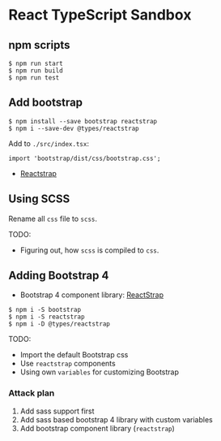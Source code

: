 # React TypeScript Sandbox

## npm scripts

```
$ npm run start
$ npm run build
$ npm run test
```

## Add bootstrap

```
$ npm install --save bootstrap reactstrap
$ npm i --save-dev @types/reactstrap
```

Add to `./src/index.tsx`:

```
import 'bootstrap/dist/css/bootstrap.css';
```

- [Reactstrap](https://github.com/reactstrap/reactstrap)

## Using SCSS

Rename all `css` file to `scss`.

TODO:

- Figuring out, how `scss` is compiled to `css`.

## Adding Bootstrap 4

- Bootstrap 4 component library: [ReactStrap](https://reactstrap.github.io/)

```
$ npm i -S bootstrap
$ npm i -S reactstrap
$ npm i -D @types/reactstrap
```

TODO:

- Import the default Bootstrap css
- Use `reactstrap` components
- Using own `variables` for customizing Bootstrap

### Attack plan

1. Add sass support first
2. Add sass based bootstrap 4 library with custom variables
3. Add bootstrap component library (`reactstrap`)
